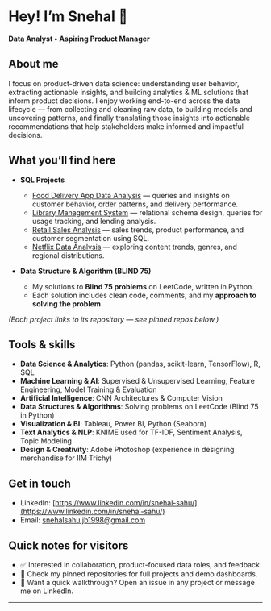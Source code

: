 # Hey! I’m Snehal  👋

**Data Analyst • Aspiring Product Manager**


## About me

I focus on product-driven data science: understanding user behavior, extracting actionable insights, and building analytics & ML solutions that inform product decisions. I enjoy working end-to-end across the data lifecycle — from collecting and cleaning raw data, to building models and uncovering patterns, and finally translating those insights into actionable recommendations that help stakeholders make informed and impactful decisions.

## What you’ll find here


- **SQL Projects**  
  - [Food Delivery App Data Analysis](#) — queries and insights on customer behavior, order patterns, and delivery performance.  
  - [Library Management System](#) — relational schema design, queries for usage tracking, and lending analysis.  
  - [Retail Sales Analysis](#) — sales trends, product performance, and customer segmentation using SQL.  
  - [Netflix Data Analysis](#) — exploring content trends, genres, and regional distributions.  



- **Data Structure & Algorithm (BLIND 75)**  
  - My solutions to **Blind 75 problems** on LeetCode, written in Python.  
  - Each solution includes clean code, comments, and my **approach to solving the problem**  

<!--
- **Machine Learning & Analytics Projects**  
  - Fraud detection, text analytics, loan prediction, EV market analysis, and dashboard visualizations (see pinned repos).
-->

*(Each project links to its repository — see pinned repos below.)*

## Tools & skills

- **Data Science & Analytics**: Python (pandas, scikit-learn, TensorFlow), R, SQL  
- **Machine Learning & AI**: Supervised & Unsupervised Learning, Feature Engineering, Model Training & Evaluation
- **Artificial Intelligence**: CNN Architectures & Computer Vision
- **Data Structures & Algorithms**: Solving problems on LeetCode (Blind 75 in Python)  
- **Visualization & BI**: Tableau, Power BI, Python (Seaborn)
- **Text Analytics & NLP**: KNIME used for TF-IDF, Sentiment Analysis, Topic Modeling  
- **Design & Creativity**: Adobe Photoshop (experience in designing merchandise for IIM Trichy)


## Get in touch

* LinkedIn: [https://www.linkedin.com/in/snehal-sahu/](https://www.linkedin.com/in/snehal-sahu/)
* Email: [snehalsahu.jb1998@gmail.com](mailto:snehalsahu.jb1998@gmail.com)

## Quick notes for visitors

* ✅ Interested in collaboration, product-focused data roles, and feedback.
* 📌 Check my pinned repositories for full projects and demo dashboards.
* 🚀 Want a quick walkthrough? Open an issue in any project or message me on LinkedIn.

---



